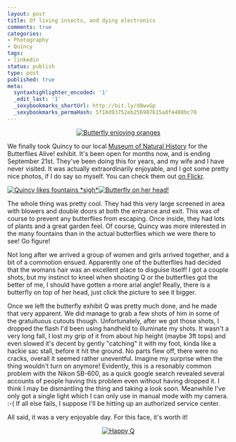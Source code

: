```yaml
---
layout: post
title: Of living insects, and dying electronics
comments: true
categories:
- Photography
- Quincy
tags:
- linkedin
status: publish
type: post
published: true
meta:
  syntaxhighlighter_encoded: '1'
  _edit_last: '1'
  _sexybookmarks_shortUrl: http://bit.ly/d8wvGp
  _sexybookmarks_permaHash: 5f18d93752eb256987615a8f4488bc70
---
```

<p align="center"><a href="http://www.flickr.com/photos/rgeyer/3895334606/"><img src="http://farm4.static.flickr.com/3453/3895334606_94697a15ef.jpg" alt="Butterfly enjoying oranges" /></a></p>
<p>
We finally took Quincy to our local <a href="http://www.sbnature.org">Museum of Natural History</a> for the Butterflies Alive! exhibit.  It's been open for months now, and is ending September 21st.  They've been doing this for years, and my wife and I have never visited.  It was actually extraordinarily enjoyable, and I got some pretty nice photos, if I do say so myself.  You can check them out <a href="http://www.flickr.com/photos/rgeyer/sets/72157622277681264/">on Flickr</a>.
</p>

<a href="http://www.flickr.com/photos/rgeyer/3895231898/"><img src="http://farm4.static.flickr.com/3504/3895231898_13d236ff7b_m.jpg" alt="Quincy likes fountains *sigh*" class="alignleft" /></a><a href="http://www.flickr.com/photos/rgeyer/3894448305/"><img src="http://farm3.static.flickr.com/2215/3894448305_c8a2666424_m.jpg" alt="Butterfly on her head!" class="alignright" /></a>
<p>
The whole thing was pretty cool.  They had this very large screened in area with blowers and double doors at both the entrance and exit.  This was of course to prevent any butterflies from escaping.  Once inside, they had lots of plants and a great garden feel.  Of course, Quincy was more interested in the many fountains than in the actual butterflies which we were there to see!  Go figure!
</p>

<p>
Not long after we arrived a group of women and girls arrived together, and a bit of a commotion ensued.  Apparently one of the butterflies had decided that the womans hair was an excellent place to disguise itself!  I got a couple shots, but my instinct to kneel when shooting Q or the butterflies got the better of me, I should have gotten a more arial angle!  Really, there is a butterfly on top of her head, just click the picture to see it bigger.
</p>

<p>
Once we left the butterfly exhibit Q was pretty much done, and he made that very apparent.  We did manage to grab a few shots of him in some of the gratuituous cutouts though.  Unfortunately, after we got those shots, I dropped the flash I'd been using handheld to illuminate my shots.  It wasn't a very long fall, I lost my grip of it from about hip height (maybe 3ft tops) and even slowed it's decent by gently "catching" it with my foot, kinda like a hackie sac stall, before it hit the ground.  No parts flew off, there were no cracks, overall it seemed rather uneventful.  Imagine my surprise when the thing wouldn't turn on anymore!  Evidently, this is a resonably common problem with the Nikon SB-600, as a quick google search revealed several accounts of people having this problem even without having dropped it.  I think I may be dismantling the thing and taking a look soon.  Meanwhile I've only got a single light which I can only use in manual mode with my camera.  :-(  If all else fails, I suppose I'll be hitting up an authorized service center.
</p>

<p>
All said, it was a very enjoyable day.  For this face, it's worth it!
</p>
<p align="center"><a href="http://www.flickr.com/photos/rgeyer/3894466819/"><img src="http://farm3.static.flickr.com/2606/3894466819_1f67dd41fc.jpg" alt="Happy Q" /></a></p>
